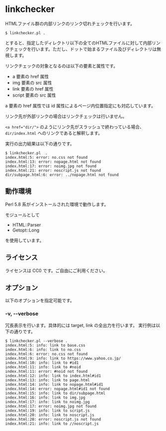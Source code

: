 # linkchecker

HTMLファイル群の内部リンクのリンク切れチェックを行います。

```
$ linkchecker.pl .
```

とすると、指定したディレクトリ以下の全てのHTMLファイルに対して内部リンクチェックを行います。ただし、ドットで始まるファイル及びディレクトリは無視します。

リンクチェックの対象となるのは以下の要素と属性です。

* a 要素の href 属性
* img 要素の src 属性
* link 要素の href 属性
* script 要素の src 属性

a 要素の href 属性では id 属性によるページ内位置指定にも対応しています。

リンク先が外部リンクの場合はリンクチェックは行いません。

`<a href="dir/">` のようにリンク先がスラッシュで終わっている場合、`dir/index.html` へのリンクであると解釈します。

実行の出力結果は以下の通りです。

```
$ linkchecker.pl  .
index.html:5: error: no.css not found
index.html:13: error: nopage.html not found
index.html:17: error: noimg.jpg not found
index.html:21: error: noscript.js not found
dir/subpage.html:6: error: ../nopage.html not found
```

## 動作環境

Perl 5.8 系がインストールされた環境で動作します。

モジュールとして

* HTML::Parser
* Getopt::Long

を使用しています。

## ライセンス

ライセンスは CC0 です。ご自由にご利用ください。

## オプション

以下のオプションを指定可能です。

### -v, --verbose

冗長表示を行います。具体的には target, link の全出力を行います。
実行例は以下の通りです。

```
$ linkchecker.pl --verbose .
index.html:5: info: link to base.css
index.html:6: info: link to no.css
index.html:6: error: no.css not found
index.html:9: info: link to https://www.yahoo.co.jp/
index.html:10: info: link to #id1
index.html:11: info: link to #noid
index.html:11: error: #noid not found
index.html:12: info: link to index.html#id1
index.html:13: info: link to page.html
index.html:14: info: link to nopage.html#id1
index.html:14: error: nopage.html#id1 not found
index.html:15: info: link to dir/subpage.html
index.html:16: info: link to img.jpg
index.html:17: info: link to noimg.jpg
index.html:17: error: noimg.jpg not found
index.html:19: info: link to script.js
index.html:20: info: link to noscript.js
index.html:20: error: noscript.js not found
index.html:21: info: link to //noscript.js
```
